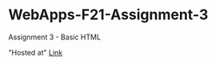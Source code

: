 # WebApps-F21-Assignment-3
Assignment 3 - Basic HTML

"Hosted at" 
[Link](file:///C:/Users/S545513/Documents/webapps-repos/webapps-f21-assignment-3-akhilyarlagadda9/index.html)